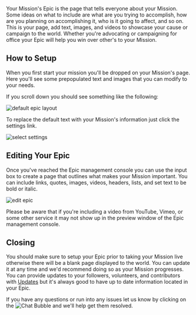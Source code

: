 Your Mission's Epic is the page that tells everyone about your
Mission. Some ideas on what to include are what are you trying to accomplish, 
how are you planning on accomplishing it, who is it going to affect, and so on. This 
is your page, add text, images, and videos to showcase your cause or 
campaign to the world. Whether you're advocating or campaigning for office your 
Epic will help you win over other's to your Mission.


## How to Setup ##
When you first start your mission you'll be dropped on your Mission's page. Here 
you'll see some prepopulated text and images that you can modify to your needs.

If you scroll down you should see something like the following:

![default epic layout][1]

To replace the default text with your Mission's information just click the settings
link.

![select settings][2]

## Editing Your Epic ##
Once you've reached the Epic management console you can use the input box 
to create a page that outlines what makes your Mission 
important. You can include links, quotes, images, videos, headers, lists, and 
set text to be bold or italic.

![edit epic][4]

Please be aware that if you're including a video from YouTube, Vimeo, or some 
other service it may not show up in the preview window of the Epic management console. 


## Closing ##
You should make sure to setup your Epic prior to taking your Mission live otherwise
there will be a blank page displayed to the world. You can update it at any time 
and we'd recommend doing so as your Mission progresses. You can provide updates 
to your followers, volunteers, and contributors with [Updates][6] but it's always good 
to have up to date information located in your Epic.


If you have any questions or run into any issues let us know by clicking on 
the ![Chat Bubble][5] and we'll help get them resolved.



[1]: https://s3.amazonaws.com/sagebrew/long_term_static/help/default_epic.png
[2]: https://s3.amazonaws.com/sagebrew/long_term_static/help/select_settings_epic.gif
[4]: https://s3.amazonaws.com/sagebrew/long_term_static/help/edit_epic.gif
[5]: https://s3.amazonaws.com/sagebrew/long_term_static/help/chat_bubble.png
[6]: /help/quest/update-management/